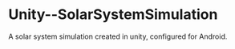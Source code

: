 # Unity--SolarSystemSimulation

A solar system simulation created in unity, configured for Android.
